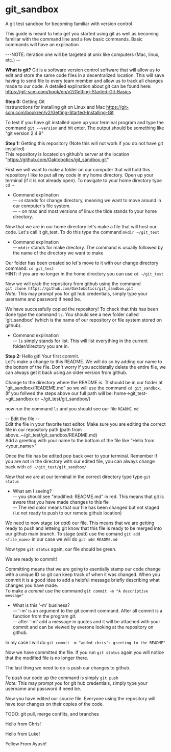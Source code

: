 # git_sandbox
A git test sandbox for becoming familiar with version control

This guide is meant to help get you started using git as well as becoming familiar with the command line and a few 
basic commands. Basic commands will have an explination 

---NOTE: iteration one will be targeted at unix like computers (Mac, linux, etc.) --

<b>What is git?</b>
Git is a software version control software that will allow us to edit and store the same code files in a decentralized
location. This will save having to send file to every team member and allow us to track all changes made to our code.
A detailed explination about git can be found here: https://git-scm.com/book/en/v2/Getting-Started-Git-Basics

<b>Step 0:</b> Getting Git<br />
Instrunctions for installing git on Linux and Mac
https://git-scm.com/book/en/v2/Getting-Started-Installing-Git

To test if you have git installed open up your terminal program and type the command `git --version` and hit enter.
The output should be something like "git version 2.4.9" 

<b>Step 1:</b> Getting this repository (Note this will not work if you do not have git installed) <br />
This repository is located on github's server at the location "https://github.com/Oaktobotics/git_sandbox.git"

First we will want to make a folder on our computer that will hold this repository 
I like to put all my code in my home directory. Open up your terminal (if it is not already open).
To navigate to your home directory type `cd ~` <br />
  - Command explination<br />
    -- `cd` stands for change directory, meaning we want to move around in our computer's file system.<br />
    -- `~` on mac and most versions of linux the tilde stands fo your home directory.

Now that we are in our home directory let's make a file that will host our code.
Let's call it git_test. To do this type the command `mkdir ~/git_test` <br />
 - Command explination<br />
  -- `mkdir` stands for make drectory. The command is usually followed by the name of the directory we want to make

Our folder has been created so let's move to it with our change directory command: `cd git_test`
  <br />HINT: if you are no longer in the home directory you can use `cd ~/git_test`

Now we will grab the repository from github using the command <br />
`git clone https://github.com/Oaktobotics/git_sandbox.git` <br />
  <i>Note:</i> This may prompt you for git hub credentials, simply type your username and password if need be. <br />

We have successfully copied the repository! To check that this has been done type the command `ls`. You should see
a new folder called 'git_sandbox' (which is the name of our repository or file system stored on github).<br />
 - Command explination<br />
  -- `ls` simply stands for list. This will list everything in the current folder/directory you are in.

<b>Step 2:</b> Hello git! Your first commit. <br />
Let's make a change to this README. We will do so by adding our name to the bottom of the file. Don't worry if you accidetally delete the entire file, we can always get it back using an older version from github.

Change to the directory where the README is. Tt should be in our folder at "git_sandbox/READEME.md" so we will use the command `cd git_sandbox`.<br />
(If you follwed the steps above our full path will be: home->git_test->git_sandbox or ~/git_test/git_sandbox/)

now run the command `ls` and you should see our file `README.md`

-- Edit the file --<br />
Edit the file in your favorite text editor. Make sure you are editing the correct file in our repository path (path from above..~/git_test/git_sandbox/README.md) <br />
Add a greeting with your name to the bottom of the file like "Hello from \<your_name>"

Once the file has be edited pop back over to your terminal. Remember if you are not in the directory with our edited file, you can always change back with `cd ~/git_test/git_sandbox/`

Now that we are at our terminal in the correct directory type type `git status` <br /> 
 - What am I seeing? <br /> 
   -- you should see "modified:   README.md" in red. This means that git is aware that you have made changes to this fie <br />
  -- The red color means that our file has been changed but not staged (i.e not ready to push to our remote github location)

We need to now stage (or <i>add</i>) our file. This means that we are getting ready to push and letteing git know that this file is ready to be merged into our github main branch. To stage (<i>add</i>) use the comand `git add <file_name>` in our case we will do `git add README.md` 

Now type `git status` again, our file should be green.

We are ready to commit!

Committing means that we are going to esentially stamp our code change with a unique ID so git can keep track of when it was changed. When you commit it is a good idea to add a helpful message briefly describing what changes you have made. <br />
To make a <i>commit</i> use the command `git commit -m "A descriptive message"`
 - What is this '-m' business?<br />
 -- '-m' is an argument to the git commit command. After all commit is a function from the program git.<br />
 -- after '-m' add a message in quotes and it will be attached with your commit and can be viewed by everone looking at the repository on github.

In my case I will do `git commit -m "added chris's greeting to the README"`

Now we have committed the file. If you run `git status` again you will notice that the modified file is no longer there.

The last thing we need to do is push our changes to github.

To <i>push</i> our code up the command is simply `git push` <br />
<i>Note:</i> This may prompt you for git hub credentials, simply type your username and password if need be. <br />

Now you have edited our source file. Everyone using the repository will have tour changes on their copies of the code.

TODO: git pull, merge conflits, and branches

Hello from Chris!

Hello from Luke!

Yellow From Ayush!
